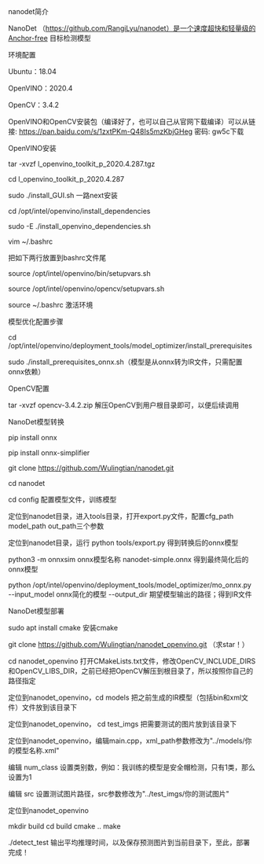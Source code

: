 nanodet简介

NanoDet （https://github.com/RangiLyu/nanodet）是一个速度超快和轻量级的Anchor-free 目标检测模型

环境配置

Ubuntu：18.04

OpenVINO：2020.4

OpenCV：3.4.2

OpenVINO和OpenCV安装包（编译好了，也可以自己从官网下载编译）可以从链接: https://pan.baidu.com/s/1zxtPKm-Q48Is5mzKbjGHeg 密码: gw5c下载

OpenVINO安装

tar -xvzf l_openvino_toolkit_p_2020.4.287.tgz

cd l_openvino_toolkit_p_2020.4.287

sudo ./install_GUI.sh 一路next安装

cd /opt/intel/openvino/install_dependencies

sudo -E ./install_openvino_dependencies.sh

vim ~/.bashrc

把如下两行放置到bashrc文件尾

source /opt/intel/openvino/bin/setupvars.sh

source /opt/intel/openvino/opencv/setupvars.sh

source ~/.bashrc 激活环境

模型优化配置步骤

cd /opt/intel/openvino/deployment_tools/model_optimizer/install_prerequisites

sudo ./install_prerequisites_onnx.sh（模型是从onnx转为IR文件，只需配置onnx依赖）

OpenCV配置

tar -xvzf opencv-3.4.2.zip 解压OpenCV到用户根目录即可，以便后续调用

NanoDet模型转换

pip install onnx

pip install onnx-simplifier

git clone https://github.com/Wulingtian/nanodet.git

cd nanodet

cd config 配置模型文件，训练模型

定位到nanodet目录，进入tools目录，打开export.py文件，配置cfg_path model_path out_path三个参数

定位到nanodet目录，运行 python tools/export.py 得到转换后的onnx模型

python3 -m onnxsim onnx模型名称 nanodet-simple.onnx 得到最终简化后的onnx模型

python /opt/intel/openvino/deployment_tools/model_optimizer/mo_onnx.py --input_model onnx简化的模型 --output_dir 期望模型输出的路径；得到IR文件

NanoDet模型部署

sudo apt install cmake 安装cmake

git clone https://github.com/Wulingtian/nanodet_openvino.git （求star！）

cd nanodet_openvino 打开CMakeLists.txt文件，修改OpenCV_INCLUDE_DIRS和OpenCV_LIBS_DIR，之前已经把OpenCV解压到根目录了，所以按照你自己的路径指定

定位到nanodet_openvino，cd models 把之前生成的IR模型（包括bin和xml文件）文件放到该目录下

定位到nanodet_openvino， cd test_imgs 把需要测试的图片放到该目录下

定位到nanodet_openvino，编辑main.cpp，xml_path参数修改为"../models/你的模型名称.xml"

编辑 num_class 设置类别数，例如：我训练的模型是安全帽检测，只有1类，那么设置为1

编辑 src 设置测试图片路径，src参数修改为"../test_imgs/你的测试图片"

定位到nanodet_openvino

mkdir build
cd build
cmake ..
make

./detect_test 输出平均推理时间，以及保存预测图片到当前目录下，至此，部署完成！
